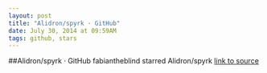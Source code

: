 ```yaml
---
layout: post
title: "Alidron/spyrk · GitHub"
date: July 30, 2014 at 09:59AM
tags: github, stars
---
```

##Alidron/spyrk · GitHub
fabiantheblind starred Alidron/spyrk
[link to source](http://ift.tt/XdxA8C) 
